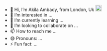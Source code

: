 - 👋 Hi, I’m Akila Ambady, from London, Uk <img width="20" alt="United-kingdom_flag_icon_round" src="https://github.com/a-keeks/a-keeks/assets/156318751/48e2d2b4-f514-4200-a3a0-f9a43a728741">
- 👀 I’m interested in ...
- 🌱 I’m currently learning ...
- 💞️ I’m looking to collaborate on ...
- 📫 How to reach me ...
- 😄 Pronouns: ...
- ⚡ Fun fact: ...

<p align="center">
